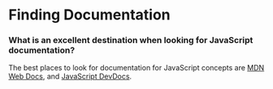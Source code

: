 # Finding Documentation 
### What is an excellent destination when looking for JavaScript documentation?

The best places to look for documentation for JavaScript concepts are [MDN Web Docs](https://developer.mozilla.org/en-US/docs/Web/JavaScript), 
and [JavaScript DevDocs](https://devdocs.io/javascript/).
